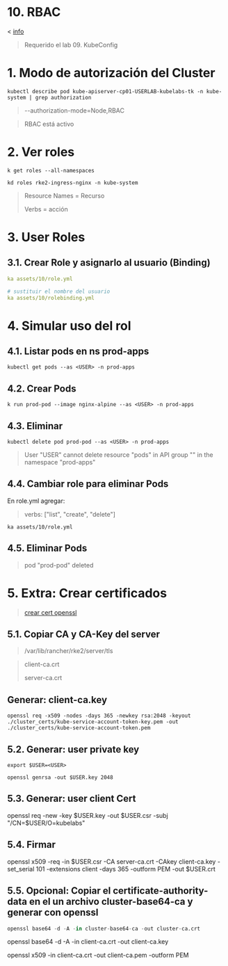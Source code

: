 # 10. RBAC <!-- omit in TOC -->

< [info](https://kubernetes.io/docs/reference/access-authn-authz/rbac/)

> Requerido el lab 09. KubeConfig
# 1. Modo de autorización del Cluster
```vim
kubectl describe pod kube-apiserver-cp01-USERLAB-kubelabs-tk -n kube-system | grep authorization
```

>  --authorization-mode=Node,RBAC

> RBAC está activo

# 2. Ver roles
```vim
k get roles --all-namespaces

kd roles rke2-ingress-nginx -n kube-system
```
> Resource Names = Recurso
>
> Verbs = acción


# 3. User Roles

## 3.1. Crear Role y asignarlo al usuario (Binding)
```yaml
ka assets/10/role.yml

# sustituir el nombre del usuario
ka assets/10/rolebinding.yml
```

# 4. Simular uso del rol
## 4.1. Listar pods en ns prod-apps
```vim
kubectl get pods --as <USER> -n prod-apps
```

## 4.2. Crear Pods
```vim
k run prod-pod --image nginx-alpine --as <USER> -n prod-apps
```
## 4.3. Eliminar
```vim
kubectl delete pod prod-pod --as <USER> -n prod-apps
```
> User "USER" cannot delete resource "pods" in API group "" in the namespace "prod-apps"


## 4.4. Cambiar role para eliminar Pods
En role.yml agregar:
> verbs: ["list", "create", "delete"]
```vim
ka assets/10/role.yml
```
## 4.5. Eliminar Pods
> pod "prod-pod" deleted

# 5. Extra: Crear certificados
> [crear cert openssl](https://www.cncf.io/blog/2020/07/31/kubernetes-rbac-101-authentication/)
## 5.1. Copiar CA y CA-Key del server
> /var/lib/rancher/rke2/server/tls

> client-ca.crt
>
> server-ca.crt

## Generar: client-ca.key
```vim
openssl req -x509 -nodes -days 365 -newkey rsa:2048 -keyout ./cluster_certs/kube-service-account-token-key.pem -out ./cluster_certs/kube-service-account-token.pem

```

## 5.2. Generar: user private key
```vim
export $USER=<USER>

openssl genrsa -out $USER.key 2048
```

## 5.3. Generar: user client Cert
openssl req -new -key $USER.key -out $USER.csr -subj "/CN=$USER/O=kubelabs"

## 5.4. Firmar
openssl x509 -req -in $USER.csr -CA server-ca.crt -CAkey client-ca.key -set_serial 101 -extensions client -days 365 -outform PEM -out $USER.crt



## 5.5. Opcional: Copiar el certificate-authority-data en el un archivo cluster-base64-ca y generar con openssl
```python
openssl base64 -d -A -in cluster-base64-ca -out cluster-ca.crt
```


openssl base64 -d -A -in client-ca.crt -out client-ca.key

openssl x509 -in client-ca.crt -out client-ca.pem -outform PEM


